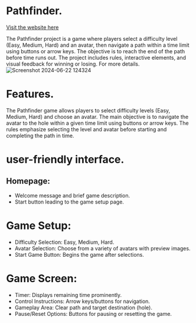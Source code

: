 # Pathfinder.

[Visit the website here](https://isalubs.github.io/Pathfinder/)

The Pathfinder project is a game where players select a difficulty level (Easy, Medium, Hard) and an avatar, then navigate a path within a time limit using buttons or arrow keys. The objective is to reach the end of the path before time runs out. The project includes rules, interactive elements, and visual feedback for winning or losing. For more details.
![Screenshot 2024-06-22 124324](https://github.com/IsaLubs/Pathfinder/assets/147058041/6fc16644-c6e3-469e-95ab-16e6923debf7)

# Features.

The Pathfinder game allows players to select difficulty levels (Easy, Medium, Hard) and choose an avatar. The main objective is to navigate the avatar to the hole within a given time limit using buttons or arrow keys. The rules emphasize selecting the level and avatar before starting and completing the path in time.

#  user-friendly interface.

## Homepage:

- Welcome message and brief game description.
- Start button leading to the game setup page.

# Game Setup:

- Difficulty Selection: Easy, Medium, Hard.
- Avatar Selection: Choose from a variety of avatars with preview images.
- Start Game Button: Begins the game after selections.

# Game Screen:

- Timer: Displays remaining time prominently.
- Control Instructions: Arrow keys/buttons for navigation.
- Gameplay Area: Clear path and target destination (hole).
- Pause/Reset Options: Buttons for pausing or resetting the game.
